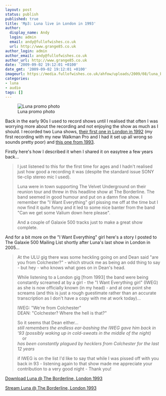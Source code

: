 ```yaml
---
layout: post
status: publish
published: true
title: 'Mp3: Luna live in London in 1993'
author:
  display_name: Andy
  login: admin
  email: andy@fullofwishes.co.uk
  url: http://www.grange85.co.uk
author_login: admin
author_email: andy@fullofwishes.co.uk
author_url: http://www.grange85.co.uk
date: '2009-09-02 19:12:01 +0100'
date_gmt: '2009-09-02 19:12:01 +0100'
imageurl: https://media.fullofwishes.co.uk/ahfow/uploads/2009/08/luna_bewitched_promo_02.jpg
categories:
- luna
- audio
tags: []
---
```

<figure class="caption aligncenter"><img src="https://media.fullofwishes.co.uk/ahfow/uploads/2009/08/luna_bewitched_promo_02.jpg" alt="Luna promo photo" /><figcaption class="caption-text">Luna promo photo</figcaption></figure>

<p>Back in the early 90s I used to record shows until I realised that often I was worrying more about the recording and not enjoying the show as much as I should. I recorded two Luna shows, <a href="/database/luna/shows/1992/1992-02-27-luna-underworld-london-uk/">their first one in London in 1992</a> (my first recording with my new Walkman Pro and I had it set up all wrong so sounds pretty poor) and <a href="/database/luna/shows/1993/1993-06-03-luna-borderline-london-uk/">this one from 1993</a>.</p>
<p>Firstly here's how I described it when I shared it on easytree a few years back...</p>
<blockquote><p>I just listened to this for the first time for ages and I hadn't realised just how good a recording it was (despite the standard issue SONY tie-clip stereo mic I used).</p>
<p>Luna were in town supporting The Velvet Underground on their reunion tour and threw in this headline show at The Borderline. The band seemed in good humour and put on a damn fine show. I remember the "I Want Everything" girl pissing me off at the time but I now find it quite funny and it led to some nice banter from the band "Can we get some Valium down here please".</p>
<p>And a couple of Galaxie 500 tracks just to make a great show complete.</p>
</blockquote>
<p>And for a bit more on the "I Want Everything" girl here's a story I posted to The Galaxie 500 Mailing List shortly after Luna's last show in London in 2005...</p>
<blockquote><p>At the ULU gig there was some heckling going on and Dean said "are you from Colchester?" - which struck me as being an odd thing to say - but hey - who knows what goes on in Dean's head.</p>
<p>While listening to a London gig [from 1993] the band were being constantly screamed at by a girl - the "I Want Everything girl" (IWEG) as she is now officially known (in my head) - and at one point she screams (and this is just a rough guestimate rather than an accurate transcription as I don't have a copy with me at work today)...</p>
<p>IWEG: "We're from Colchester"<br/>DEAN: "Colchester? Where the hell is that?"</p>
<p>So it seems that Dean either...<br/><em>still remembers the endless ear-bashing the IWEG gave him back in '93 (possibly waking up in cold-sweats in the middle of the night)</em><br/>&nbsp;&nbsp;&nbsp;&nbsp;or<br/><em>has been constantly plagued by hecklers from Colchester for the last 12 years</em></p>
<p>if IWEG is on the list I'd like to say that while I was pissed off with you back in 93 - listening again to that show made me appreciate your contribution to a very good night - Thank you!</p>
</blockquote>
<p><a class="btn btn-primary" href="http://www.mediafire.com/file/wxnynkzuown/1993-06-03_Luna_London.zip">Download Luna @ The Borderline, London 1993</a></p>
<p><a class="btn btn-primary" href="https://media.fullofwishes.co.uk/02-luna/audio/1993-06-03-luna-borderline-london-uk/">Stream Luna @ The Borderline, London 1993</a></p>
